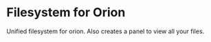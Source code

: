 Filesystem for Orion
====================

Unified filesystem for orion. Also creates a panel to view all your files.
